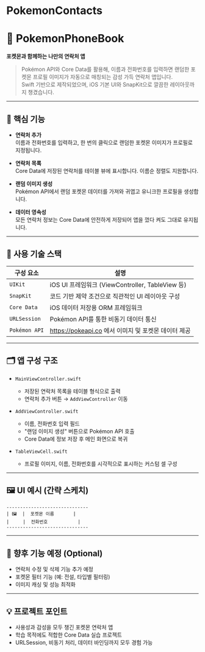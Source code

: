 # PokemonContacts


# 📱 PokemonPhoneBook  
**포켓몬과 함께하는 나만의 연락처 앱**

> Pokémon API와 Core Data를 활용해, 이름과 전화번호를 입력하면 랜덤한 포켓몬 프로필 이미지가 자동으로 매칭되는 감성 가득 연락처 앱입니다.  
> Swift 기반으로 제작되었으며, iOS 기본 UI와 SnapKit으로 깔끔한 레이아웃까지 챙겼습니다.

---

## 🎯 핵심 기능

- **연락처 추가**  
  이름과 전화번호를 입력하고, 한 번의 클릭으로 랜덤한 포켓몬 이미지가 프로필로 지정됩니다.

- **연락처 목록**  
  Core Data에 저장된 연락처를 테이블 뷰에 표시합니다. 이름순 정렬도 지원합니다.

- **랜덤 이미지 생성**  
  Pokémon API에서 랜덤 포켓몬 데이터를 가져와 귀엽고 유니크한 프로필을 생성합니다.

- **데이터 영속성**  
  모든 연락처 정보는 Core Data에 안전하게 저장되어 앱을 껐다 켜도 그대로 유지됩니다.

---

## 🧰 사용 기술 스택

| 구성 요소 | 설명 |
|-----------|------|
| `UIKit` | iOS UI 프레임워크 (ViewController, TableView 등) |
| `SnapKit` | 코드 기반 제약 조건으로 직관적인 UI 레이아웃 구성 |
| `Core Data` | iOS 데이터 저장용 ORM 프레임워크 |
| `URLSession` | Pokémon API를 통한 비동기 데이터 통신 |
| `Pokémon API` | https://pokeapi.co 에서 이미지 및 포켓몬 데이터 제공 |

---

## 🗂️ 앱 구성 구조

- `MainViewController.swift`  
  - 저장된 연락처 목록을 테이블 형식으로 출력  
  - 연락처 추가 버튼 → `AddViewController` 이동  

- `AddViewController.swift`  
  - 이름, 전화번호 입력 필드  
  - "랜덤 이미지 생성" 버튼으로 Pokémon API 호출  
  - Core Data에 정보 저장 후 메인 화면으로 복귀  

- `TableViewCell.swift`  
  - 프로필 이미지, 이름, 전화번호를 시각적으로 표시하는 커스텀 셀 구성  

---

## 🖼️ UI 예시 (간략 스케치)

```
------------------------------
| 🖼  |  포켓몬 이름       |
|     |  전화번호           |
------------------------------
```

---

## 🚀 향후 기능 예정 (Optional)

- 연락처 수정 및 삭제 기능 추가 예정  
- 포켓몬 필터 기능 (예: 전설, 타입별 필터링)  
- 이미지 캐싱 및 성능 최적화  

---

## 💡 프로젝트 포인트

- 사용성과 감성을 모두 챙긴 포켓몬 연락처 앱  
- 학습 목적에도 적합한 Core Data 실습 프로젝트  
- URLSession, 비동기 처리, 데이터 바인딩까지 모두 경험 가능  

